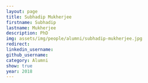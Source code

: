 ```yaml
---
layout: page
title: Subhadip Mukherjee
firstname: Subhadip
lastname: Mukherjee
description: PhD 
img: assets/img/people/alumni/subhadip-mukherjee.jpg
redirect: 
linkedin_username: 
github_username:
category: Alumni
show: true
year: 2018
---
```

